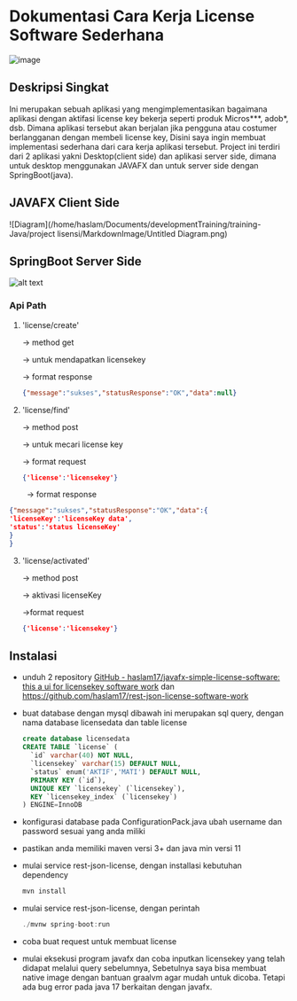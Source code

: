 # Dokumentasi Cara Kerja License Software Sederhana

<img title="" src="file:///home/haslam/Pictures/AntMask.gif" alt="image" data-align="center">

## Deskripsi Singkat

Ini merupakan sebuah aplikasi yang mengimplementasikan bagaimana aplikasi dengan aktifasi license key bekerja
seperti produk Micros***, adob*, dsb. Dimana aplikasi tersebut akan berjalan jika pengguna atau costumer berlangganan
dengan membeli license key, Disini saya ingin membuat implementasi sederhana dari cara kerja aplikasi tersebut.
Project ini terdiri dari 2 aplikasi yakni Desktop(client side) dan aplikasi server side, dimana untuk desktop menggunakan JAVAFX
dan untuk server side dengan SpringBoot(java).

## JAVAFX Client Side

![Diagram](/home/haslam/Documents/developmentTraining/training-Java/project lisensi/MarkdownImage/Untitled Diagram.png)

## SpringBoot Server Side

![alt text](/home/haslam/Documents/developmentTraining/training-Java/project%20lisensi/MarkdownImage/diagrams.png "Title")

### Api Path

1. 'license/create' 
   
   -> method get 
   
   -> untuk mendapatkan licensekey
   
   -> format response
   
   ```json
   {"message":"sukses","statusResponse":"OK","data":null}
   ```

2. 'license/find'
   
   -> method post
   
   -> untuk mecari license key
   
   -> format request
   
   ```json
   {'license':'licensekey'}
   ```

        -> format response 

```json
{"message":"sukses","statusResponse":"OK","data":{
'licenseKey':'licenseKey data',
'status':'status licenseKey'    
}
}
```

3. 'license/activated'
   
   -> method post
   
   -> aktivasi licenseKey
   
   ->format request
   
   ```json
   {'license':'licensekey'}
   ```

## Instalasi

- unduh 2 repository [GitHub - haslam17/javafx-simple-license-software: this a ui for licensekey software work](https://github.com/haslam17/javafx-simple-license-software) dan https://github.com/haslam17/rest-json-license-software-work 

- buat database dengan mysql dibawah ini merupakan sql query, dengan nama database licensedata dan table license
  
  ```sql
  create database licensedata
  CREATE TABLE `license` (
    `id` varchar(40) NOT NULL,
    `licensekey` varchar(15) DEFAULT NULL,
    `status` enum('AKTIF','MATI') DEFAULT NULL,
    PRIMARY KEY (`id`),
    UNIQUE KEY `licensekey` (`licensekey`),
    KEY `licensekey_index` (`licensekey`)
  ) ENGINE=InnoDB 
  ```

- konfigurasi database pada ConfigurationPack.java ubah username dan password sesuai yang anda miliki

- pastikan anda memiliki maven versi 3+ dan java min versi 11

- mulai service rest-json-license, dengan installasi kebutuhan dependency
  
  ```java
  mvn install
  ```

- mulai service rest-json-license, dengan perintah
  
  ```java
  ./mvnw spring-boot:run
  ```

- coba buat request untuk membuat license 

- mulai eksekusi program javafx dan coba inputkan licensekey yang telah didapat melalui query sebelumnya, Sebetulnya saya bisa membuat native image dengan bantuan graalvm agar mudah untuk dicoba. Tetapi ada bug error pada java 17 berkaitan dengan javafx. 
